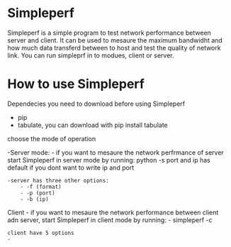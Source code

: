 # Simpleperf 

Simpleperf is a simple program to test network performance between server and client. It can be used to mesaure the maximum bandwidht and how much data transferd between to host and  test the quality of network link. You can run simpleprf in to modues, client or server.

# How to use Simpleperf

Dependecies you need to download before using Simpleperf
- pip 
- tabulate, you can download with pip install tabulate

choose the mode of operation

-Server mode:
    - if you want to mesaure the network perfrmance of server start Simpleperf in server mode by running:
    python -s 
port and ip has default if you dont want to write ip and port

    -server has three other options:
        - -f (format)
        - -p (port)
        - -b (ip)

Client 
    - if you want to mesaure the network performance between client adn server, start Simpleperf in client mode by running:
        - simpleperf -c
    
    client have 5 options
    - 










